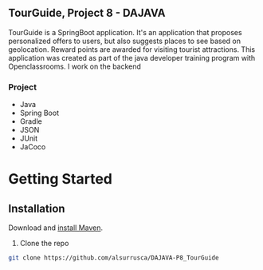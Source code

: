 ## TourGuide, Project 8 - DAJAVA

TourGuide is a SpringBoot application.
It's an application that proposes personalized offers to users, but also suggests places to see based on geolocation. Reward points are awarded for visiting tourist attractions. This application was created as part of the java developer training program with Openclassrooms.
I work on the backend 

### Project 

* Java
* Spring Boot
* Gradle
* JSON
* JUnit
* JaCoco

# Getting Started

## Installation

Download and [install Maven](https://maven.apache.org/install.html).

1. Clone the repo
 ```sh 
 git clone https://github.com/alsurrusca/DAJAVA-P8_TourGuide
```


